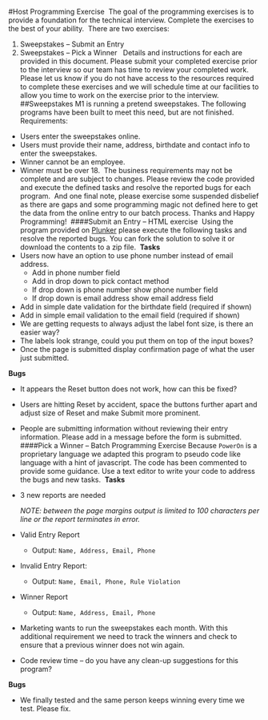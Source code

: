 #Host Programming Exercise
​
The goal of the programming exercises is to provide a foundation for the technical interview.  Complete the exercises to the best of your ability.
​
There are two exercises:
​
1.	Sweepstakes – Submit an Entry
2.	Sweepstakes – Pick a Winner
​
​
Details and instructions for each are provided in this document.  Please submit your completed exercise prior to the interview so our team has time to review your completed work.
​
Please let us know if you do not have access to the resources required to complete these exercises and we will schedule time at our facilities to allow you time to work on the exercise prior to the interview.
​
##Sweepstakes
M1 is running a pretend sweepstakes.  The following programs have been built to meet this need, but are not finished.
​
Requirements:
​
 - Users enter the sweepstakes online.
 - Users must provide their name, address, birthdate and contact info to enter the sweepstakes.
 - Winner cannot be an employee.
 - Winner must be over 18.
​
The business requirements may not be complete and are subject to changes.  Please review the code provided and execute the defined tasks and resolve the reported bugs for each program.
​
And one final note, please exercise some suspended disbelief as there are gaps and some programming magic not defined here to get the data from the online entry to our batch process.  Thanks and Happy Programming!
​
####Submit an Entry – HTML exercise
​
Using the program provided on [Plunker](http://plnkr.co/edit/bURBD9KioV7vxZwJMp6Q?p=info) please execute the following tasks and resolve the reported bugs.  You can fork the solution to solve it or download the contents to a zip file.
​
**Tasks**
​
 - Users now have an option to use phone number instead of email address.
   - Add in phone number field
   - Add in drop down to pick contact method
   - If drop down is phone number show phone number field
   - If drop down is email address show email address field
 - Add in simple date validation for the birthdate field (required if shown)
 - Add in simple email validation to the email field (required if shown)
 - We are getting requests to always adjust the label font size, is there an easier way?
 - The labels look strange, could you put them on top of the input boxes?
 - Once the page is submitted display confirmation page of what the user just submitted.
​

**Bugs**
​
 - It appears the Reset button does not work, how can this be fixed?
 - Users are hitting Reset by accident, space the buttons further apart and adjust size of Reset and make Submit more prominent.
 - People are submitting information without reviewing their entry information.  Please add in a message before the form is submitted.
​
​
####Pick a Winner – Batch Programming Exercise
Because `PowerOn` is a proprietary language we adapted this program to pseudo code like language with a hint of javascript.  The code has been commented to provide some guidance.  Use a text editor to write your code to address the bugs and new tasks.
​
**Tasks**
​
 - 3 new reports are needed
​

    *NOTE:  between the page margins output is limited to 100 characters per line or the report terminates in error.*
​
 - Valid Entry Report
   - Output:  `Name, Address, Email, Phone`
 - Invalid Entry Report:
   - Output:  `Name, Email, Phone, Rule Violation`
 - Winner Report
    - Output: `Name, Address, Email, Phone`
​
 - Marketing wants to run the sweepstakes each month.  With this additional requirement we need to track the winners and check to ensure that a previous winner does not win again.
​
 - Code review time – do you have any clean-up suggestions for this program?
​

**Bugs**
​
 - We finally tested and the same person keeps winning every time we test.  Please fix.